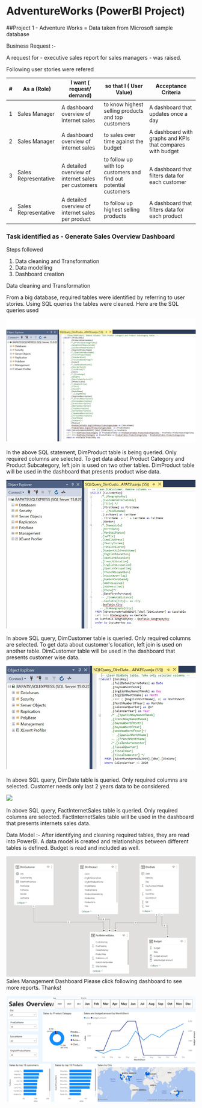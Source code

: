# AdventureWorks  (PowerBI Project)
##Project 1 - Adventure Works = Data taken from Microsoft sample database

Business Request :- 

A request for - executive sales report for sales managers - was raised.

Following user stories were refered

| # | As a (Role)          | I want ( request/ demand)                           | so that I ( User Value)                                          | Acceptance Criteria                                        |
|---|----------------------|-----------------------------------------------------|------------------------------------------------------------------|------------------------------------------------------------|
| 1 | Sales Manager        | A dashboard overview of internet sales              | to know highest selling products and top customers               | A dashboard that updates once a day                        |
| 2 | Sales Manager        | A dashboard overview of internet sales              | to sales over time against the budget                            | A dashboard with graphs and KPIs that compares with budget |
| 3 | Sales Representative | A detailed overview of internet sales per customers | to follow up with top customers and find out potential customers | A dashboard that filters data for each customer            |
| 4 | Sales Representative | A detailed overview of internet sales per product   | to follow up highest selling products                            | A dashboard that filters data for each product             |

### Task identified as - Generate Sales Overview Dashboard

Steps followed
1. Data cleaning and Transformation
2. Data modelling
3. Dashboard creation

Data cleaning and Transformation

From a big database, required tables were identified by referring to user stories. Using SQL queries the tables were cleaned. Here are the SQL queries used

![](images/dimproduct_sql.jpg)

In the above SQL statement, DimProduct table is being queried. Only required columns are selected. To get data about Product Category and Product Subcategory, left join is used on two other tables. DimProduct table will be used in the dashboard that presents product wise data.


![](images/DimCustomer_sql.jpg)

In above SQL query, DimCustomer table is queried. Only required columns are selected. To get data about customer's location, left join is used on another table. DimCustomer table will be used in the dashboard that presents customer wise data.


![](images/dimdate_sql.jpg)

In above SQL query, DimDate table is queried. Only required columns are selected. Customer needs only last 2 years data to be considered. 


![](images/factIntSales.jpg)

In above SQL query, FactInternetSales table is queried. Only required columns are selected. FactInternetSales table will be used in the dashboard that presents internets sales data.

Data Model :-
After identifying and cleaning required tables, they are read into PowerBI. A data model is created and relationships between different tables is defined. Budget is read and included as well.

![](images/DataModel.jpg)
Sales Management Dashboard
Please click following dashboard to see more reports. Thanks!

![](images/Report.jpg)

